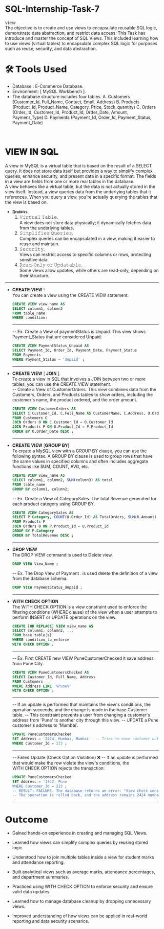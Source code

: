 # SQL-Internship-Task-7
𝕧𝕚𝕖𝕨 <br>
The objective is to create and use views to encapsulate reusable SQL logic, demonstrate data abstraction, and restrict data access. 
This Task has introduce and master the concept of SQL Views.
This included learning how to use views (virtual tables) to encapsulate complex SQL logic for purposes such as reuse, security, and data abstraction. <br>

# 🛠️ 𝗧𝗼𝗼𝗹𝘀 𝗨𝘀𝗲𝗱 
  * Database :  E-Commerce Database.
  * Environment: [ MySQL Workbench ].
  * The database structure includes four tables.
    A. Customers (Customer_Id, Full_Name, Contact, Email, Address)
    B. Products (Product_Id, Product_Name, Category, Price, Stock_quantity)
    C. Orders (Order_Id, Customer_Id, Product_Id, Order_Date, Amount, Payment_Type)
    D. Payments (Payment_Id, Order_Id, Payment_Status, Payment_Date)
<br>

# 𝐕𝐈𝐄𝐖 𝐈𝐍 𝐒𝐐𝐋
A view in MySQL is a virtual table that is based on the result of a SELECT query. 
It does not store data itself but provides a way to simplify complex queries, enhance security, and present data in a specific format. 
The fields in a view are fields from one or more real tables in the database. <br>  A view behaves like a virtual table, but the data is not actually stored in 
the view itself. Instead, a view queries data from the underlying tables that 
it references. When you query a view, you're actually querying the tables 
that the view is based on. 

  * 𝕱𝖊𝖆𝖙𝖚𝖗𝖊𝖘.    <br>
    1. 𝚅𝚒𝚛𝚝𝚞𝚊𝚕 𝚃𝚊𝚋𝚕𝚎. <br>
        A view does not store data physically; it dynamically fetches data from the underlying tables.
    2. 𝚂𝚒𝚖𝚙𝚕𝚒𝚏𝚒𝚎𝚜 𝚀𝚞𝚎𝚛𝚒𝚎𝚜. <br>
        Complex queries can be encapsulated in a view, making it easier to reuse and maintain.
    3. 𝚂𝚎𝚌𝚞𝚛𝚒𝚝𝚢. <br>
        Views can restrict access to specific columns or rows, protecting sensitive data.
    4. 𝚁𝚎𝚊𝚍-𝙾𝚗𝚕𝚢 𝚘𝚛 𝚄𝚙𝚍𝚊𝚝𝚊𝚋𝚕𝚎. <br>
        Some views allow updates, while others are read-only, depending on their structure.
       
  ---

  * 𝐂𝐑𝐄𝐀𝐓𝐄 𝐕𝐈𝐄𝐖 ! <br>
    You can create a view using the CREATE VIEW statement. 
    ```sql
    CREATE VIEW view_name AS
    SELECT column1, column2
    FROM table_name
    WHERE condition;
    ```
    ---
    
    -- Ex. Create a View of paymentStatus is Unpaid. This view shows Payment_Status that are considered Unpaid.
    ```sql
    CREATE VIEW PaymentStatus_Unpaid AS
    SELECT Payment_Id, Order_Id, Payment_Date, Payment_Status 
    FROM Payments
    WHERE Payment_Status = 'Unpaid' ; 
    ```
    ---
    
  * 𝐂𝐑𝐄𝐀𝐓𝐄 𝐕𝐈𝐄𝐖 [ 𝐉𝐎𝐈𝐍 ]. <br>
    To create a view in SQL that involves a JOIN between two or more tables, you can use the CREATE VIEW statement.<br>
    -- Create a View of CustomerOrders. This view combines data from the Customers, Orders, and Products tables to show orders, including the customer's name, the product ordered, and the order amount. 
    
    ```sql
    CREATE VIEW CustomerOrders AS
    SELECT C.Customer_Id, C.Full_Name AS CustomerName, C.Address, O.Order_Id, O.Order_Date, P.Product_Name, P.Category, O.Amount, O.Payment_Type
    FROM Customers C
    JOIN Orders O ON C.Customer_Id = O.Customer_Id
    JOIN Products P ON O.Product_Id = P.Product_Id
    ORDER BY O.Order_Date DESC ;
    ```
    ---
    
  * 𝐂𝐑𝐄𝐀𝐓𝐄 𝐕𝐈𝐄𝐖  [𝐆𝐑𝐎𝐔𝐏 𝐁𝐘] <br>
    To create a MySQL view with a GROUP BY clause, you can use the following syntax. A GROUP BY clause is used to group rows that have the same values in specified columns and often includes aggregate functions like SUM, COUNT, AVG, etc. <br>
    ```sql
    CREATE VIEW view_name AS
    SELECT column1, column2, SUM(column3) AS total
    FROM table_name
    GROUP BY column1, column2;
    ```
    -- Ex. Create a View of CategorySales. The total Revenue generated for each product category using GROUP BY.
    ```sql
    CREATE VIEW CategorySales AS
    SELECT P.Category, COUNT(O.Order_Id) AS TotalOrders, SUM(O.Amount) AS TotalRevenue
    FROM Products P
    JOIN Orders O ON P.Product_Id = O.Product_Id
    GROUP BY P.Category
    ORDER BY TotalRevenue DESC ;  
    ```
    ---

  * 𝐃𝐑𝐎𝐏 𝐕𝐈𝐄𝐖 <br>
    The DROP VIEW command is used to Delete view.
    ```sql
    DROP VIEW View_Name ;
    ```
    -- Ex. The Drop View of Payment . is used delete the definition of a view from the database schema.
    ```sql
    DROP VIEW PaymentStatus_Unpaid ;
    ````
    ---
    
  * 𝐖𝐈𝐓𝐇 𝐂𝐇𝐄𝐂𝐊 𝐎𝐏𝐓𝐈𝐎𝐍 <br>
    The WITH CHECK OPTION is a view constraint used to enforce the filtering conditions (WHERE clause) of the view when a user attempts to perform INSERT or UPDATE operations on the view.
    ```sql
    CREATE [OR REPLACE] VIEW view_name AS
    SELECT column1, column2, ...
    FROM base_table(s)
    WHERE condition_to_enforce
    WITH CHECK OPTION ;
     ```
    ---
    -- Ex. First CREATE new VIEW PuneCustomerChecked  it save address from Pune City.
    ```sql
    CREATE VIEW PuneCustomersChecked AS
    SELECT Customer_Id, Full_Name, Address
    FROM Customers
    WHERE Address LIKE '%Pune%'
    WITH CHECK OPTION ;
    ```
    ---
    -- If an update is performed that maintains the view's conditions, the operation succeeds, and the change is made in the base Customer table.
    -- This constraint prevents a user from changing a customer's address from 'Pune' to another city through this view. 
    -- UPDATE a Pune customer's address to 'Mumbai'.

    ```sql
    UPDATE PuneCustomersChecked
    SET Address = '2424, Mumbai, Mumbai'  -- Tries to move customer out of Pune
    WHERE Customer_Id = 223 ;
    ```
    ---

    -- Failed Update (Check Option Violation) ❌
    -- If an update is performed that would make the row violate the view's conditions, the WITH CHECK OPTION rejects the transaction.
    ```sql
    UPDATE PuneCustomersChecked
    SET Address = '1542, Pune  
    WHERE Customer_Id = 223 ;
    -- RESULT: FAILURE. The database returns an error: "View check constraint violation".
    -- The operation is rolled back, and the address remains 2424 mumbai in the base table.
    ```
    ---
    
# 𝗢𝘂𝘁𝗰𝗼𝗺𝗲 

- Gained hands-on experience in creating and managing SQL Views.

- Learned how views can simplify complex queries by reusing stored logic.

- Understood how to join multiple tables inside a view for student marks and attendance reporting.

- Built analytical views such as average marks, attendance percentages, and department summaries.

- Practiced using WITH CHECK OPTION to enforce security and ensure valid data updates.

- Learned how to manage database cleanup by dropping unnecessary views.

- Improved understanding of how views can be applied in real-world reporting and data security scenarios.
      
      
    

















    

















    














